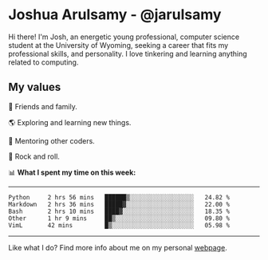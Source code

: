 # Joshua Arulsamy - @jarulsamy

Hi there! I'm Josh, an energetic young professional, computer science student at the University of Wyoming, seeking a career that fits my professional skills, and personality. I love tinkering and learning anything related to computing.

## My values

:yellow_heart: Friends and family.

:earth_americas: Exploring and learning new things.

:book: Mentoring other coders.

:guitar: Rock and roll.

:bar_chart: **What I spent my time on this week:**

------
<!--START_SECTION:waka-->
```text
Python     2 hrs 56 mins   ██████▒░░░░░░░░░░░░░░░░░░   24.82 % 
Markdown   2 hrs 36 mins   █████▓░░░░░░░░░░░░░░░░░░░   22.00 % 
Bash       2 hrs 10 mins   ████▓░░░░░░░░░░░░░░░░░░░░   18.35 % 
Other      1 hr 9 mins     ██▒░░░░░░░░░░░░░░░░░░░░░░   09.80 % 
VimL       42 mins         █▒░░░░░░░░░░░░░░░░░░░░░░░   05.98 % 
```
<!--END_SECTION:waka-->
------

Like what I do? Find more info about me on my personal [webpage](https://arulsamy.me).

